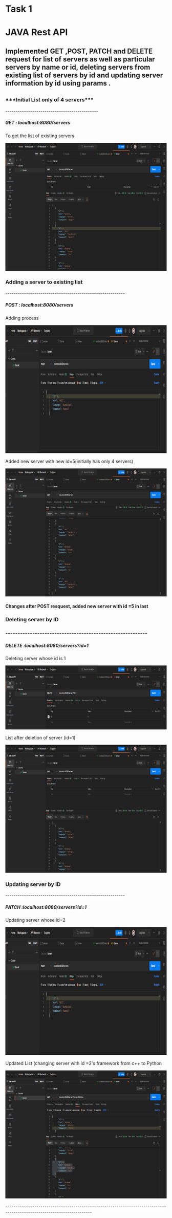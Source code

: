 # Task 1

<h1>JAVA Rest API</h1>



<h2>Implemented GET ,POST, PATCH and DELETE request for  list of servers as well as particular servers by name or id, deleting servers from existing list of servers by id and updating server information by id using params .<h2>
 
 
 

<h3>***Initial List only of 4 servers***</h3> 
 <p>---------------------------------------------</p>

<h5>GET : localhost:8080/servers</h5>  
 <p>To get the list of existing servers<p>

<img src="./Ss/Get the list.png"  alt=""   width="800" height="400" >

 
<h3>Adding a server to existing list</h3>
 <p>----------------------------------------------------------</p>
 
 <h5>POST : localhost:8080/servers</h5>
  <p>Adding process</p>
 <img src="./Ss/post info process.png"  alt=""   width="800" height="400" >
 
 <p>Added new server with new id=5(initially has only 4 servers)</p>
 
 <img src="./Ss/new list after add.png"  alt=""   width="800" height="400" >
 <h4>Changes after POST resquest, added new server with id =5 in last </h4>
 
 <h3>Deleting server by ID <h3>
  <p>----------------------------------------------------------</p>
  
  <h5>DELETE :localhost:8080/servers?id=1 </h5>
  
  <p>Deleting server whose id is 1<p>
  <img src="./Ss/deletinf server by id.png"  alt=""   width="800" height="200" >
  
  <p>List after deletion of server (id=1)<p>
 <img src="./Ss/list after deletion.png"  alt=""   width="800" height="400" >
  
  <h3>Updating server by ID</h3>
   <p>----------------------------------------------------------</p>
 
  <h5>PATCH :localhost:8080/servers?id=1 </h5>
  
  <p>Updating server whose id=2</p>
   <img src="./Ss/post info process.png"  alt=""   width="800" height="400" >
  
  
  <p>Updated List (changing server with id =2's framework from c++ to Python</p>
   <img src="./Ss/Updated list.png"  alt=""   width="800" height="400" >
  
  
 
  
  <p>------------------------------------------------------------------------------------------------------------------------<p>
  
  
  
  
 
